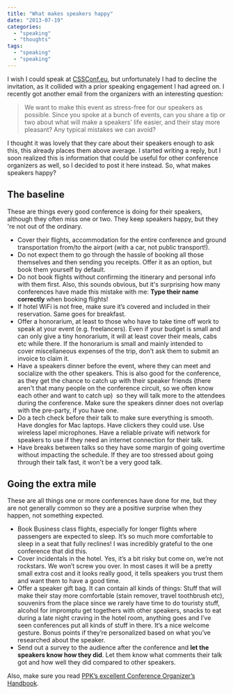 ```yaml
---
title: "What makes speakers happy"
date: "2013-07-19"
categories:
  - "speaking"
  - "thoughts"
tags:
  - "speaking"
  - "speaking"
---
```


I wish I could speak at [CSSConf.eu](http://cssconf.eu), but unfortunately I had to decline the invitation, as it collided with a prior speaking engagement I had agreed on. I recently got another email from the organizers with an interesting question:

> We want to make this event as stress-free for our speakers as possible. Since you spoke at a bunch of events, can you share a tip or two about what will make a speakers’ life easier, and their stay more pleasant? Any typical mistakes we can avoid?

I thought it was lovely that they care about their speakers enough to ask this, this already places them above average. I started writing a reply, but I soon realized this is information that could be useful for other conference organizers as well, so I decided to post it here instead. So, what makes speakers happy?

## The baseline

These are things every good conference is doing for their speakers, although they often miss one or two. They keep speakers happy, but they 're not out of the ordinary.

- Cover their flights, accommodation for the entire conference and ground transportation from/to the airport (with a car, not public transport!).
- Do not expect them to go through the hassle of booking all those themselves and then sending you receipts. Offer it as an option, but book them yourself by default.
- Do not book flights without confirming the itinerary and personal info with them first. Also, this sounds obvious, but it's surprising how many conferences have made this mistake with me: **Type their name correctly** when booking flights!
- If hotel WiFi is not free, make sure it’s covered and included in their reservation. Same goes for breakfast.
- Offer a honorarium, at least to those who have to take time off work to speak at your event (e.g. freelancers). Even if your budget is small and can only give a tiny honorarium, it will at least cover their meals, cabs etc while there. If the honorarium is small and mainly intended to cover miscellaneous expenses of the trip, don't ask them to submit an invoice to claim it.
- Have a speakers dinner before the event, where they can meet and socialize with the other speakers. This is also good for the conference, as they get the chance to catch up with their speaker friends (there aren't that many people on the conference circuit, so we often know each other and want to catch up)  so they will talk more to the attendees during the conference. Make sure the speakers dinner does not overlap with the pre-party, if you have one.
- Do a tech check before their talk to make sure everything is smooth. Have dongles for Mac laptops. Have clickers they could use. Use wireless lapel microphones. Have a reliable private wifi network for speakers to use if they need an internet connection for their talk.
- Have breaks between talks so they have some margin of going overtime without impacting the schedule. If they are too stressed about going through their talk fast, it won't be a very good talk.

## Going the extra mile

These are all things one or more conferences have done for me, but they are not generally common so they are a positive surprise when they happen, not something expected.

- Book Business class flights, especially for longer flights where passengers are expected to sleep. It’s so much more comfortable to sleep in a seat that fully reclines! I was incredibly grateful to the one conference that did this.
- Cover incidentals in the hotel. Yes, it’s a bit risky but come on, we’re not rockstars. We won’t screw you over. In most cases it will be a pretty small extra cost and it looks really good, it tells speakers you trust them and want them to have a good time.
- Offer a speaker gift bag. It can contain all kinds of things: Stuff that will make their stay more comfortable (stain remover, travel toothbrush etc), souvenirs from the place since we rarely have time to do touristy stuff, alcohol for impromptu get togethers with other speakers, snacks to eat during a late night craving in the hotel room, anything goes and I’ve seen conferences put all kinds of stuff in there. It’s a nice welcome gesture. Bonus points if they’re personalized based on what you’ve researched about the speaker.
- Send out a survey to the audience after the conference and **let the speakers know how they did**. Let them know what comments their talk got and how well they did compared to other speakers.

Also, make sure you read [PPK’s excellent Conference Organizer’s Handbook](http://quirksmode.org/coh/).
